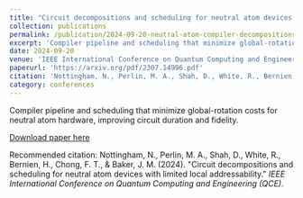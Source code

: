 ```yaml
---
title: "Circuit decompositions and scheduling for neutral atom devices with limited local addressability"
collection: publications
permalink: /publication/2024-09-20-neutral-atom-compiler-decompositions-scheduling-qce2024
excerpt: 'Compiler pipeline and scheduling that minimize global-rotation costs for neutral atom hardware, improving circuit duration and fidelity.'
date: 2024-09-20
venue: 'IEEE International Conference on Quantum Computing and Engineering (QCE 2024)'
paperurl: 'https://arxiv.org/pdf/2307.14996.pdf'
citation: 'Nottingham, N., Perlin, M. A., Shah, D., White, R., Bernien, H., Chong, F. T., &amp; Baker, J. M. (2024). &quot;Circuit decompositions and scheduling for neutral atom devices with limited local addressability.&quot; <i>IEEE International Conference on Quantum Computing and Engineering (QCE)</i>.'
category: conferences
---
```

Compiler pipeline and scheduling that minimize global-rotation costs for neutral atom hardware, improving circuit duration and fidelity.

[Download paper here](https://arxiv.org/pdf/2307.14996.pdf)

Recommended citation: Nottingham, N., Perlin, M. A., Shah, D., White, R., Bernien, H., Chong, F. T., & Baker, J. M. (2024). "Circuit decompositions and scheduling for neutral atom devices with limited local addressability." <i>IEEE International Conference on Quantum Computing and Engineering (QCE)</i>.